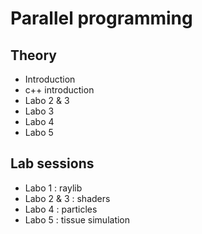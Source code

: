 # Parallel programming

## Theory

- Introduction
- c++ introduction
- Labo 2 & 3
- Labo 3
- Labo 4
- Labo 5

## Lab sessions
- Labo 1 : raylib
- Labo 2 & 3 : shaders
- Labo 4 : particles
- Labo 5 : tissue simulation